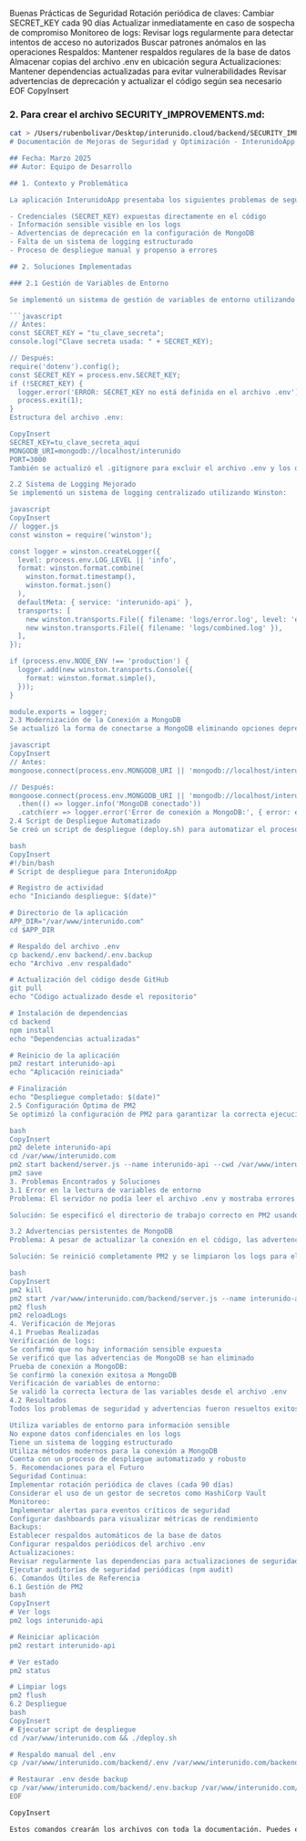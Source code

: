 Buenas Prácticas de Seguridad
Rotación periódica de claves:
Cambiar SECRET_KEY cada 90 días
Actualizar inmediatamente en caso de sospecha de compromiso
Monitoreo de logs:
Revisar logs regularmente para detectar intentos de acceso no autorizados
Buscar patrones anómalos en las operaciones
Respaldos:
Mantener respaldos regulares de la base de datos
Almacenar copias del archivo .env en ubicación segura
Actualizaciones:
Mantener dependencias actualizadas para evitar vulnerabilidades
Revisar advertencias de deprecación y actualizar el código según sea necesario EOF
CopyInsert

### 2. Para crear el archivo SECURITY_IMPROVEMENTS.md:

```bash
cat > /Users/rubenbolivar/Desktop/interunido.cloud/backend/SECURITY_IMPROVEMENTS.md << 'EOF'
# Documentación de Mejoras de Seguridad y Optimización - InterunidoApp

## Fecha: Marzo 2025
## Autor: Equipo de Desarrollo

## 1. Contexto y Problemática

La aplicación InterunidoApp presentaba los siguientes problemas de seguridad y rendimiento:

- Credenciales (SECRET_KEY) expuestas directamente en el código
- Información sensible visible en los logs
- Advertencias de deprecación en la configuración de MongoDB
- Falta de un sistema de logging estructurado
- Proceso de despliegue manual y propenso a errores

## 2. Soluciones Implementadas

### 2.1 Gestión de Variables de Entorno

Se implementó un sistema de gestión de variables de entorno utilizando `dotenv`:

```javascript
// Antes:
const SECRET_KEY = "tu_clave_secreta";
console.log("Clave secreta usada: " + SECRET_KEY);

// Después:
require('dotenv').config();
const SECRET_KEY = process.env.SECRET_KEY;
if (!SECRET_KEY) {
  logger.error('ERROR: SECRET_KEY no está definida en el archivo .env');
  process.exit(1);
}
Estructura del archivo .env:

CopyInsert
SECRET_KEY=tu_clave_secreta_aquí
MONGODB_URI=mongodb://localhost/interunido
PORT=3000
También se actualizó el .gitignore para excluir el archivo .env y los directorios de logs.

2.2 Sistema de Logging Mejorado
Se implementó un sistema de logging centralizado utilizando Winston:

javascript
CopyInsert
// logger.js
const winston = require('winston');

const logger = winston.createLogger({
  level: process.env.LOG_LEVEL || 'info',
  format: winston.format.combine(
    winston.format.timestamp(),
    winston.format.json()
  ),
  defaultMeta: { service: 'interunido-api' },
  transports: [
    new winston.transports.File({ filename: 'logs/error.log', level: 'error' }),
    new winston.transports.File({ filename: 'logs/combined.log' }),
  ],
});

if (process.env.NODE_ENV !== 'production') {
  logger.add(new winston.transports.Console({
    format: winston.format.simple(),
  }));
}

module.exports = logger;
2.3 Modernización de la Conexión a MongoDB
Se actualizó la forma de conectarse a MongoDB eliminando opciones deprecadas:

javascript
CopyInsert
// Antes:
mongoose.connect(process.env.MONGODB_URI || 'mongodb://localhost/interunido', { useNewUrlParser: true, useUnifiedTopology: true })

// Después:
mongoose.connect(process.env.MONGODB_URI || 'mongodb://localhost/interunido')
  .then(() => logger.info('MongoDB conectado'))
  .catch(err => logger.error('Error de conexión a MongoDB:', { error: err.message }));
2.4 Script de Despliegue Automatizado
Se creó un script de despliegue (deploy.sh) para automatizar el proceso:

bash
CopyInsert
#!/bin/bash
# Script de despliegue para InterunidoApp

# Registro de actividad
echo "Iniciando despliegue: $(date)"

# Directorio de la aplicación
APP_DIR="/var/www/interunido.com"
cd $APP_DIR

# Respaldo del archivo .env
cp backend/.env backend/.env.backup
echo "Archivo .env respaldado"

# Actualización del código desde GitHub
git pull
echo "Código actualizado desde el repositorio"

# Instalación de dependencias
cd backend
npm install
echo "Dependencias actualizadas"

# Reinicio de la aplicación
pm2 restart interunido-api
echo "Aplicación reiniciada"

# Finalización
echo "Despliegue completado: $(date)"
2.5 Configuración Óptima de PM2
Se optimizó la configuración de PM2 para garantizar la correcta ejecución:

bash
CopyInsert
pm2 delete interunido-api
cd /var/www/interunido.com
pm2 start backend/server.js --name interunido-api --cwd /var/www/interunido.com/backend
pm2 save
3. Problemas Encontrados y Soluciones
3.1 Error en la lectura de variables de entorno
Problema: El servidor no podía leer el archivo .env y mostraba errores: "ERROR: SECRET_KEY no está definida en el archivo .env".

Solución: Se especificó el directorio de trabajo correcto en PM2 usando la opción --cwd y se ajustaron los permisos del archivo .env para asegurar que fuera legible.

3.2 Advertencias persistentes de MongoDB
Problema: A pesar de actualizar la conexión en el código, las advertencias persistían en los logs.

Solución: Se reinició completamente PM2 y se limpiaron los logs para eliminar entradas antiguas:

bash
CopyInsert
pm2 kill
pm2 start /var/www/interunido.com/backend/server.js --name interunido-api --cwd /var/www/interunido.com/backend
pm2 flush
pm2 reloadLogs
4. Verificación de Mejoras
4.1 Pruebas Realizadas
Verificación de logs:
Se confirmó que no hay información sensible expuesta
Se verificó que las advertencias de MongoDB se han eliminado
Prueba de conexión a MongoDB:
Se confirmó la conexión exitosa a MongoDB
Verificación de variables de entorno:
Se validó la correcta lectura de las variables desde el archivo .env
4.2 Resultados
Todos los problemas de seguridad y advertencias fueron resueltos exitosamente. La aplicación ahora:

Utiliza variables de entorno para información sensible
No expone datos confidenciales en los logs
Tiene un sistema de logging estructurado
Utiliza métodos modernos para la conexión a MongoDB
Cuenta con un proceso de despliegue automatizado y robusto
5. Recomendaciones para el Futuro
Seguridad Continua:
Implementar rotación periódica de claves (cada 90 días)
Considerar el uso de un gestor de secretos como HashiCorp Vault
Monitoreo:
Implementar alertas para eventos críticos de seguridad
Configurar dashboards para visualizar métricas de rendimiento
Backups:
Establecer respaldos automáticos de la base de datos
Configurar respaldos periódicos del archivo .env
Actualizaciones:
Revisar regularmente las dependencias para actualizaciones de seguridad
Ejecutar auditorías de seguridad periódicas (npm audit)
6. Comandos Útiles de Referencia
6.1 Gestión de PM2
bash
CopyInsert
# Ver logs
pm2 logs interunido-api

# Reiniciar aplicación
pm2 restart interunido-api

# Ver estado
pm2 status

# Limpiar logs
pm2 flush
6.2 Despliegue
bash
CopyInsert
# Ejecutar script de despliegue
cd /var/www/interunido.com && ./deploy.sh

# Respaldo manual del .env
cp /var/www/interunido.com/backend/.env /var/www/interunido.com/backend/.env.backup

# Restaurar .env desde backup
cp /var/www/interunido.com/backend/.env.backup /var/www/interunido.com/backend/.env
EOF

CopyInsert

Estos comandos crearán los archivos con toda la documentación. Puedes ejecutarlos directamente en tu terminal.
